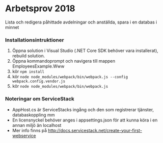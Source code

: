 # Arbetsprov 2018
Lista och redigera påhittade avdelningar och anställda, spara i en databas i minnet

### Installationsintruktioner

1. Öppna solution i Visual Studio (.NET Core SDK behöver vara installerat), rebuild solution.
2. Öppna kommandoprompt och navigera till mappen EmployeesExample.Www
3. kör `npm install`
4. kör `node node_modules/webpack/bin/webpack.js --config webpack.config.vendor.js`
5. kör `node node_modules/webpack/bin/webpack.js`

### Noteringar om ServiceStack

* AppHost.cs är ServiceStacks ingång och den som registrerar tjänster, databaskoppling mm
* En licensnyckel behöver anges i appsettings.json för att kunna köra i en annan miljö än localhost
* Mer info finns på http://docs.servicestack.net/create-your-first-webservice